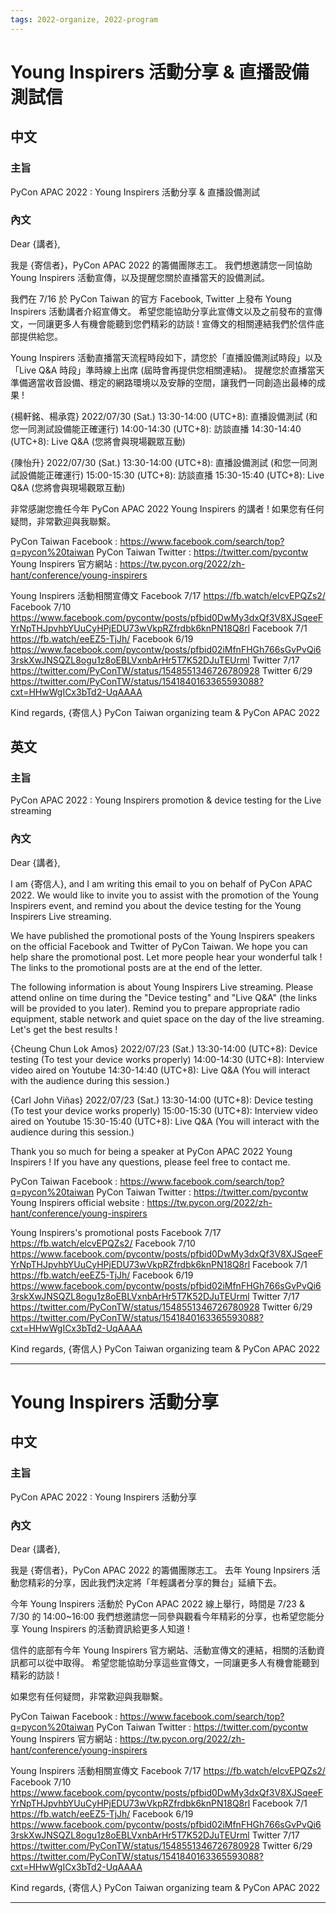 ```yaml
---
tags: 2022-organize, 2022-program
---
```

# Young Inspirers 活動分享 & 直播設備測試信
## 中文
### 主旨
PyCon APAC 2022 : Young Inspirers 活動分享 & 直播設備測試

### 內文
Dear {講者},

我是 {寄信者}，PyCon APAC 2022 的籌備團隊志工。
我們想邀請您一同協助 Young Inspirers 活動宣傳，以及提醒您關於直播當天的設備測試。

我們在 7/16 於 PyCon Taiwan 的官方 Facebook, Twitter 上發布 Young Inspirers 活動講者介紹宣傳文。
希望您能協助分享此宣傳文以及之前發布的宣傳文，一同讓更多人有機會能聽到您們精彩的訪談 ! 宣傳文的相關連結我們於信件底部提供給您。

Young Inspirers 活動直播當天流程時段如下，請您於「直播設備測試時段」以及「Live Q&A 時段」準時線上出席 (屆時會再提供您相關連結)。
提醒您於直播當天準備適當收音設備、穩定的網路環境以及安靜的空間，讓我們一同創造出最棒的成果 !

{楊軒銘、楊承霓}
2022/07/30 (Sat.)
13:30-14:00 (UTC+8): 直播設備測試 (和您一同測試設備能正確運行)
14:00-14:30 (UTC+8): 訪談直播
14:30-14:40 (UTC+8): Live Q&A (您將會與現場觀眾互動)

{陳怡升}
2022/07/30 (Sat.)
13:30-14:00 (UTC+8): 直播設備測試 (和您一同測試設備能正確運行)
15:00-15:30 (UTC+8): 訪談直播
15:30-15:40 (UTC+8): Live Q&A (您將會與現場觀眾互動)

非常感謝您擔任今年 PyCon APAC 2022 Young Inspirers 的講者 !
如果您有任何疑問，非常歡迎與我聯繫。

PyCon Taiwan Facebook : https://www.facebook.com/search/top?q=pycon%20taiwan
PyCon Taiwan Twitter : https://twitter.com/pycontw
Young Inspirers 官方網站 : https://tw.pycon.org/2022/zh-hant/conference/young-inspirers


Young Inspirers 活動相關宣傳文
Facebook 7/17 https://fb.watch/elcvEPQZs2/
Facebook 7/10 https://www.facebook.com/pycontw/posts/pfbid0DwMy3dxQf3V8XJSqeeFYrNpTHJpvhbYUuCyHPjEDU73wVkpRZfrdbk6knPN18Q8rl
Facebook 7/1 https://fb.watch/eeEZ5-TjJh/
Facebook 6/19 https://www.facebook.com/pycontw/posts/pfbid02iMfnFHGh766sGvPvQi63rskXwJNSQZL8ogu1z8oEBLVxnbArHr5T7K52DJuTEUrml
Twitter 7/17 https://twitter.com/PyConTW/status/1548551346726780928
Twitter 6/29 https://twitter.com/PyConTW/status/1541840163365593088?cxt=HHwWgICx3bTd2-UqAAAA

Kind regards,
{寄信人}
PyCon Taiwan organizing team & PyCon APAC 2022



## 英文
### 主旨
PyCon APAC 2022 : Young Inspirers promotion & device testing for the Live streaming

### 內文
Dear {講者},

I am {寄信人}, and I am writing this email to you on behalf of PyCon APAC 2022. 
We would like to invite you to assist with the promotion of the Young Inspirers event, and remind you about the device testing for the Young Inspirers Live streaming.

We have published the promotional posts of the Young Inspirers speakers on the official Facebook and Twitter of PyCon Taiwan. 
We hope you can help share the promotional post. Let more people hear your wonderful talk ! The links to the promotional posts are at the end of the letter.

The following information is about Young Inspirers Live streaming. Please attend online on time during the "Device testing" and "Live Q&A" (the links will be provided to you later).
Remind you to prepare appropriate radio equipment, stable network and quiet space on the day of the live streaming. Let's get the best results !

{Cheung Chun Lok Amos}
2022/07/23 (Sat.)
13:30-14:00 (UTC+8): Device testing (To test your device works properly)
14:00-14:30 (UTC+8): Interview video aired on Youtube
14:30-14:40 (UTC+8): Live Q&A (You will interact with the audience during this session.)

{Carl John Viñas}
2022/07/23 (Sat.)
13:30-14:00 (UTC+8): Device testing (To test your device works properly)
15:00-15:30 (UTC+8): Interview video aired on Youtube
15:30-15:40 (UTC+8): Live Q&A (You will interact with the audience during this session.)

Thank you so much for being a speaker at PyCon APAC 2022 Young Inspirers ! 
If you have any questions, please feel free to contact me.

PyCon Taiwan  Facebook : https://www.facebook.com/search/top?q=pycon%20taiwan
PyCon Taiwan  Twitter : https://twitter.com/pycontw
Young Inspirers official website : https://tw.pycon.org/2022/zh-hant/conference/young-inspirers

Young Inspirers's promotional posts
Facebook 7/17 https://fb.watch/elcvEPQZs2/
Facebook 7/10 https://www.facebook.com/pycontw/posts/pfbid0DwMy3dxQf3V8XJSqeeFYrNpTHJpvhbYUuCyHPjEDU73wVkpRZfrdbk6knPN18Q8rl
Facebook 7/1 https://fb.watch/eeEZ5-TjJh/
Facebook 6/19 https://www.facebook.com/pycontw/posts/pfbid02iMfnFHGh766sGvPvQi63rskXwJNSQZL8ogu1z8oEBLVxnbArHr5T7K52DJuTEUrml
Twitter 7/17 https://twitter.com/PyConTW/status/1548551346726780928
Twitter 6/29 https://twitter.com/PyConTW/status/1541840163365593088?cxt=HHwWgICx3bTd2-UqAAAA

Kind regards,
{寄信人}
PyCon Taiwan organizing team & PyCon APAC 2022

---
# Young Inspirers 活動分享
## 中文
### 主旨
PyCon APAC 2022 : Young Inspirers 活動分享

### 內文
Dear {講者},

我是 {寄信者}，PyCon APAC 2022 的籌備團隊志工。
去年 Young Inpsirers 活動您精彩的分享，因此我們決定將「年輕講者分享的舞台」延續下去。

今年 Young Inspirers 活動於 PyCon APAC 2022 線上舉行，時間是 7/23 & 7/30 的 14:00~16:00
我們想邀請您一同參與觀看今年精彩的分享，也希望您能分享 Young Inspirers 的活動資訊給更多人知道 !

信件的底部有今年 Young Inspirers 官方網站、活動宣傳文的連結，相關的活動資訊都可以從中取得。
希望您能協助分享這些宣傳文，一同讓更多人有機會能聽到精彩的訪談 !

如果您有任何疑問，非常歡迎與我聯繫。

PyCon Taiwan Facebook : https://www.facebook.com/search/top?q=pycon%20taiwan
PyCon Taiwan Twitter : https://twitter.com/pycontw
Young Inspirers 官方網站 : https://tw.pycon.org/2022/zh-hant/conference/young-inspirers


Young Inspirers 活動相關宣傳文
Facebook 7/17 https://fb.watch/elcvEPQZs2/
Facebook 7/10 https://www.facebook.com/pycontw/posts/pfbid0DwMy3dxQf3V8XJSqeeFYrNpTHJpvhbYUuCyHPjEDU73wVkpRZfrdbk6knPN18Q8rl
Facebook 7/1 https://fb.watch/eeEZ5-TjJh/
Facebook 6/19 https://www.facebook.com/pycontw/posts/pfbid02iMfnFHGh766sGvPvQi63rskXwJNSQZL8ogu1z8oEBLVxnbArHr5T7K52DJuTEUrml
Twitter 7/17 https://twitter.com/PyConTW/status/1548551346726780928
Twitter 6/29 https://twitter.com/PyConTW/status/1541840163365593088?cxt=HHwWgICx3bTd2-UqAAAA

Kind regards,
{寄信人}
PyCon Taiwan organizing team & PyCon APAC 2022

---
